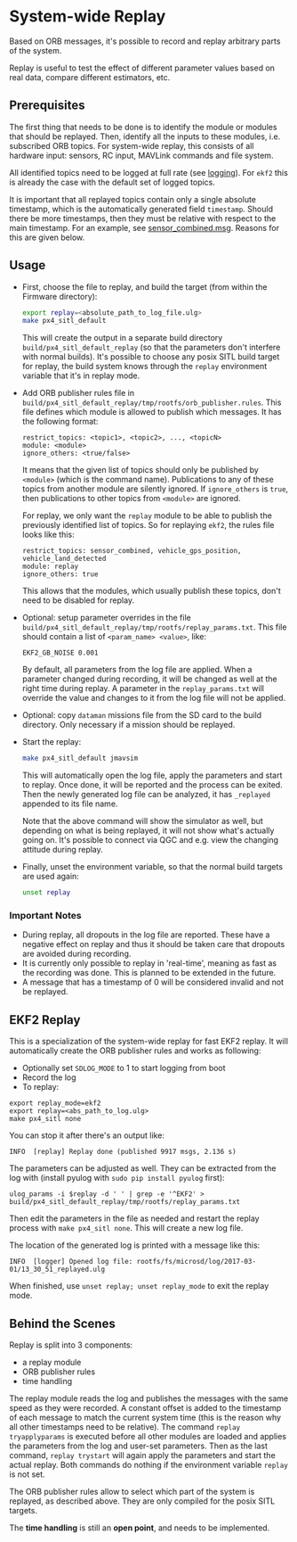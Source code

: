# System-wide Replay
Based on ORB messages, it's possible to record and replay arbitrary parts of the
system.

Replay is useful to test the effect of different parameter values based on real
data, compare different estimators, etc.

## Prerequisites
The first thing that needs to be done is to identify the module or modules that should be replayed.
Then, identify all the inputs to these modules, i.e. subscribed ORB topics.
For system-wide replay, this consists of all hardware input: sensors, RC input, MAVLink commands and file system.

All identified topics need to be logged at full rate (see [logging](../log/logging.md)).
For `ekf2` this is already the case with the default set of logged topics.

It is important that all replayed topics contain only a single absolute timestamp, which is the automatically generated field `timestamp`.
Should there be more timestamps, then they must be relative with respect to the main timestamp.
For an example, see [sensor_combined.msg](https://github.com/PX4/Firmware/blob/master/msg/sensor_combined.msg).
Reasons for this are given below.


## Usage

- First, choose the file to replay, and build the target (from within the
  Firmware directory):
  ```sh
  export replay=<absolute_path_to_log_file.ulg>
  make px4_sitl_default
  ```
  This will create the output in a separate build directory
  `build/px4_sitl_default_replay` (so that the parameters don't interfere with normal builds).
  It's possible to choose any posix SITL build target for replay, the build system knows through the `replay` environment variable that it's in replay mode.
- Add ORB publisher rules file in
  `build/px4_sitl_default_replay/tmp/rootfs/orb_publisher.rules`.
  This file defines which module is allowed to publish which messages.
  It has the following format:
  ```
  restrict_topics: <topic1>, <topic2>, ..., <topicN>
  module: <module>
  ignore_others: <true/false>
  ```
  It means that the given list of topics should only be published by `<module>` (which is the command name).
  Publications to any of these topics from another module are silently ignored.
  If `ignore_others` is `true`, then publications to other topics from `<module>` are ignored.

  For replay, we only want the `replay` module to be able to publish the previously identified list of topics.
  So for replaying `ekf2`, the rules file looks like this:
  ```
  restrict_topics: sensor_combined, vehicle_gps_position, vehicle_land_detected
  module: replay
  ignore_others: true
  ```
  This allows that the modules, which usually publish these topics, don't need to be disabled for replay.

- Optional: setup parameter overrides in the file `build/px4_sitl_default_replay/tmp/rootfs/replay_params.txt`.
  This file should contain a list of `<param_name> <value>`, like:
  ```
  EKF2_GB_NOISE 0.001
  ```
  By default, all parameters from the log file are applied.
  When a parameter changed during recording, it will be changed as well at the right time during replay.
  A parameter in the `replay_params.txt` will override the value and changes to it from the log file will not be applied.
- Optional: copy `dataman` missions file from the SD card to the build directory.
  Only necessary if a mission should be replayed.
- Start the replay:
  ```sh
  make px4_sitl_default jmavsim
  ```
  This will automatically open the log file, apply the parameters and start to replay.
  Once done, it will be reported and the process can be exited.
  Then the newly generated log file can be analyzed, it has `_replayed` appended to its file name.

  Note that the above command will show the simulator as well, but depending on what is being replayed, it will not show what's actually going on.
  It's possible to connect via QGC and e.g. view the changing attitude during replay.

- Finally, unset the environment variable, so that the normal build targets are used again:
  ```sh
  unset replay
  ```

### Important Notes

- During replay, all dropouts in the log file are reported.
  These have a negative effect on replay and thus it should be taken care that dropouts are avoided during recording.
- It is currently only possible to replay in 'real-time', meaning as fast as the recording was done.
  This is planned to be extended in the future.
- A message that has a timestamp of 0 will be considered invalid and not be replayed.

## EKF2 Replay

This is a specialization of the system-wide replay for fast EKF2 replay.
It will automatically create the ORB publisher rules and works as following:

* Optionally set `SDLOG_MODE` to 1 to start logging from boot
* Record the log
* To replay:

```
export replay_mode=ekf2
export replay=<abs_path_to_log.ulg>
make px4_sitl none
```

You can stop it after there's an output like:

```
INFO  [replay] Replay done (published 9917 msgs, 2.136 s)
```

The parameters can be adjusted as well. They can be extracted from the log with \(install pyulog with `sudo pip install pyulog` first\):

```
ulog_params -i $replay -d ' ' | grep -e '^EKF2' > build/px4_sitl_default_replay/tmp/rootfs/replay_params.txt
```
Then edit the parameters in the file as needed and restart the replay process with `make px4_sitl none`. 
This will create a new log file.

The location of the generated log is printed with a message like this:

```
INFO  [logger] Opened log file: rootfs/fs/microsd/log/2017-03-01/13_30_51_replayed.ulg
```

When finished, use `unset replay; unset replay_mode` to exit the replay mode.

## Behind the Scenes

Replay is split into 3 components:
- a replay module
- ORB publisher rules
- time handling

The replay module reads the log and publishes the messages with the same speed as they were recorded.
A constant offset is added to the timestamp of each message to match the current system time (this is the reason why all other timestamps need to be relative).
The command `replay tryapplyparams` is executed before all other modules are loaded and applies the parameters from the log and user-set parameters.
Then as the last command, `replay trystart` will again apply the parameters and start the actual replay.
Both commands do nothing if the environment variable `replay` is not set.

The ORB publisher rules allow to select which part of the system is replayed, as described above. They are only compiled for the posix SITL targets.

The **time handling** is still an **open point**, and needs to be implemented.
